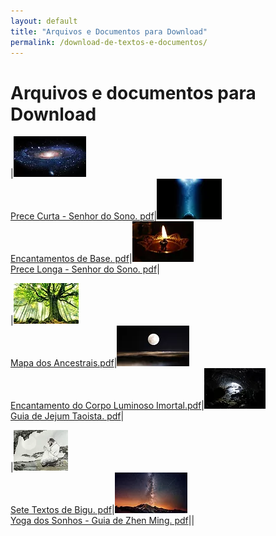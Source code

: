 ```yaml
---
layout: default
title: "Arquivos e Documentos para Download"
permalink: /download-de-textos-e-documentos/
---
```


# Arquivos e documentos para Download  


|![preceCuta](/assets/img/preceCurtaSenhorSono.png)<br>[Prece Curta - Senhor do Sono. pdf](/assets/downloads/Prece%20Curta.pdf)|![encantamentoBase](/assets/img/encantamentoBase.png)<br>[Encantamentos de Base. pdf](/assets/downloads/Encantamentos%20de%20base.pdf)|![preceLonga](/assets/img/preceLongaSenhorSono.png)<br>[Prece Longa - Senhor do Sono. pdf](/assets/downloads/Prece%20Longa%20-%20Senhor%20do%20Sono.pdf)|  

|![mapaAncestrais](/assets/img/mapaAncestrais.png)<br>[Mapa dos Ancestrais.pdf](/assets/downloads/arvore-genealogica.pdf)|![encantamentoCorpoLuminoso](/assets/img/encantamentoCorpoLuminoso.png)<br>[Encantamento do Corpo Luminoso Imortal.pdf](/assets/downloads/Encantamentos%20do%20Corpo%20Luminoso%20Imortal.pdf)|![guiaJejum](/assets/img/guiaJejumTaoista-Bigu.png)<br>[Guia de Jejum Taoista. pdf](/assets/downloads/Guia%20de%20Bigu.pdf)|

|![seteTextosBigu](/assets/img/seteTextosBigu.png)<br>[Sete Textos de Bigu. pdf](/assets/downloads/Sete%20Textos%20de%20Bigu.pdf)|![yogaSonhos](/assets/img/yogaSonhos-GuiaZhenMing.png)<br>[Yoga dos Sonhos - Guia de Zhen Ming. pdf](/assets/downloads/Guia%20de%20Zhen%20Ming.pdf)||
